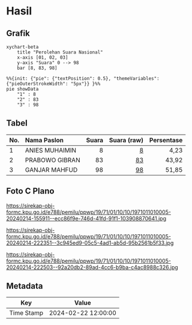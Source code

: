 # Hasil

## Grafik

```mermaid
xychart-beta
    title "Perolehan Suara Nasional"
    x-axis [01, 02, 03]
    y-axis "Suara" 0 --> 98
    bar [8, 83, 98]
```

```mermaid
%%{init: {"pie": {"textPosition": 0.5}, "themeVariables": {"pieOuterStrokeWidth": "5px"}} }%%
pie showData
    "1" : 8
    "2" : 83
    "3" : 98
```

## Tabel

| No. | Nama Paslon    | Suara | Suara (raw) | Persentase |
|:--- |:-------------- | -----:| -----------:| ----------:|
| 1   | ANIES MUHAIMIN | 8     | [8][p-1]    | 4,23       |
| 2   | PRABOWO GIBRAN | 83    | [83][p-2]   | 43,92      |
| 3   | GANJAR MAHFUD  | 98    | [98][p-3]   | 51,85      |


[p-1]: https://github.com/gigit-pemilu/pemilu-2024/blob/main/pilpres/hitung-suara/sub/19-kepulauan-bangka-belitung/sub/71-kota-pangkal-pinang/sub/01-bukit-intan/sub/1010-sinar-bulan/sub/005-tps/sub/paslon-1.txt
[p-2]: https://github.com/gigit-pemilu/pemilu-2024/blob/main/pilpres/hitung-suara/sub/19-kepulauan-bangka-belitung/sub/71-kota-pangkal-pinang/sub/01-bukit-intan/sub/1010-sinar-bulan/sub/005-tps/sub/paslon-2.txt
[p-3]: https://github.com/gigit-pemilu/pemilu-2024/blob/main/pilpres/hitung-suara/sub/19-kepulauan-bangka-belitung/sub/71-kota-pangkal-pinang/sub/01-bukit-intan/sub/1010-sinar-bulan/sub/005-tps/sub/paslon-3.txt

## Foto C Plano

https://sirekap-obj-formc.kpu.go.id/e788/pemilu/ppwp/19/71/01/10/10/1971011010005-20240214-155911--ecc86f9e-746d-41fd-91f1-103908870641.jpg

https://sirekap-obj-formc.kpu.go.id/e788/pemilu/ppwp/19/71/01/10/10/1971011010005-20240214-222351--3c945ed9-05c5-4ad1-ab5d-95b2561b5f33.jpg

https://sirekap-obj-formc.kpu.go.id/e788/pemilu/ppwp/19/71/01/10/10/1971011010005-20240214-222503--92a20db2-89ad-4cc6-b9ba-c4ac8988c326.jpg


## Metadata

| Key        | Value               |
| ---------- | ------------------- |
| Time Stamp | 2024-02-22 12:00:00 |



